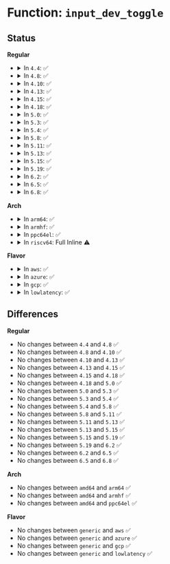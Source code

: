 # Function: <code>input_dev_toggle</code>

## Status
<b>Regular</b>
<ul>
<li>
<details>
<summary>In <code>4.4</code>: ✅</summary>

```c
void input_dev_toggle(struct input_dev *dev, bool activate);
```

**Collision:** Unique Static

**Inline:** No

**Transformation:** False

**Instances:**

```
In drivers/input/input.c (ffffffff816670f0)
Location: drivers/input/input.c:1641
Inline: False
Direct callers:
  - drivers/input/input.c:input_reset_device
  - drivers/input/input.c:input_dev_poweroff
  - drivers/input/input.c:input_dev_resume
  - drivers/input/input.c:input_dev_suspend
```
**Symbols:**

```
ffffffff816670f0-ffffffff81667299: input_dev_toggle (STB_LOCAL)
```
</details>
</li>
<li>
<details>
<summary>In <code>4.8</code>: ✅</summary>

```c
void input_dev_toggle(struct input_dev *dev, bool activate);
```

**Collision:** Unique Static

**Inline:** No

**Transformation:** False

**Instances:**

```
In drivers/input/input.c (ffffffff816c73a0)
Location: drivers/input/input.c:1640
Inline: False
Direct callers:
  - drivers/input/input.c:input_dev_poweroff
  - drivers/input/input.c:input_dev_resume
  - drivers/input/input.c:input_dev_suspend
  - drivers/input/input.c:input_reset_device
```
**Symbols:**

```
ffffffff816c73a0-ffffffff816c7539: input_dev_toggle (STB_LOCAL)
```
</details>
</li>
<li>
<details>
<summary>In <code>4.10</code>: ✅</summary>

```c
void input_dev_toggle(struct input_dev *dev, bool activate);
```

**Collision:** Unique Static

**Inline:** No

**Transformation:** False

**Instances:**

```
In drivers/input/input.c (ffffffff816f5390)
Location: drivers/input/input.c:1640
Inline: False
Direct callers:
  - drivers/input/input.c:input_dev_poweroff
  - drivers/input/input.c:input_dev_resume
  - drivers/input/input.c:input_dev_suspend
  - drivers/input/input.c:input_reset_device
```
**Symbols:**

```
ffffffff816f5390-ffffffff816f5529: input_dev_toggle (STB_LOCAL)
```
</details>
</li>
<li>
<details>
<summary>In <code>4.13</code>: ✅</summary>

```c
void input_dev_toggle(struct input_dev *dev, bool activate);
```

**Collision:** Unique Static

**Inline:** No

**Transformation:** False

**Instances:**

```
In drivers/input/input.c (ffffffff8170ae60)
Location: drivers/input/input.c:1640
Inline: False
Direct callers:
  - drivers/input/input.c:input_dev_poweroff
  - drivers/input/input.c:input_dev_resume
  - drivers/input/input.c:input_dev_suspend
  - drivers/input/input.c:input_reset_device
```
**Symbols:**

```
ffffffff8170ae60-ffffffff8170b009: input_dev_toggle (STB_LOCAL)
```
</details>
</li>
<li>
<details>
<summary>In <code>4.15</code>: ✅</summary>

```c
void input_dev_toggle(struct input_dev *dev, bool activate);
```

**Collision:** Unique Static

**Inline:** No

**Transformation:** False

**Instances:**

```
In drivers/input/input.c (ffffffff8177c040)
Location: drivers/input/input.c:1634
Inline: False
Direct callers:
  - drivers/input/input.c:input_dev_poweroff
  - drivers/input/input.c:input_dev_resume
  - drivers/input/input.c:input_dev_suspend
  - drivers/input/input.c:input_reset_device
```
**Symbols:**

```
ffffffff8177c040-ffffffff8177c202: input_dev_toggle (STB_LOCAL)
```
</details>
</li>
<li>
<details>
<summary>In <code>4.18</code>: ✅</summary>

```c
void input_dev_toggle(struct input_dev *dev, bool activate);
```

**Collision:** Unique Static

**Inline:** No

**Transformation:** False

**Instances:**

```
In drivers/input/input.c (ffffffff817bd100)
Location: drivers/input/input.c:1642
Inline: False
Direct callers:
  - drivers/input/input.c:input_dev_poweroff
  - drivers/input/input.c:input_dev_resume
  - drivers/input/input.c:input_dev_suspend
  - drivers/input/input.c:input_reset_device
```
**Symbols:**

```
ffffffff817bd100-ffffffff817bd29f: input_dev_toggle (STB_LOCAL)
```
</details>
</li>
<li>
<details>
<summary>In <code>5.0</code>: ✅</summary>

```c
void input_dev_toggle(struct input_dev *dev, bool activate);
```

**Collision:** Unique Static

**Inline:** No

**Transformation:** False

**Instances:**

```
In drivers/input/input.c (ffffffff817e4560)
Location: drivers/input/input.c:1642
Inline: False
Direct callers:
  - drivers/input/input.c:input_dev_poweroff
  - drivers/input/input.c:input_dev_resume
  - drivers/input/input.c:input_dev_suspend
  - drivers/input/input.c:input_reset_device
```
**Symbols:**

```
ffffffff817e4560-ffffffff817e46ff: input_dev_toggle (STB_LOCAL)
```
</details>
</li>
<li>
<details>
<summary>In <code>5.3</code>: ✅</summary>

```c
void input_dev_toggle(struct input_dev *dev, bool activate);
```

**Collision:** Unique Static

**Inline:** No

**Transformation:** False

**Instances:**

```
In drivers/input/input.c (ffffffff81824fa0)
Location: drivers/input/input.c:1638
Inline: False
Direct callers:
  - drivers/input/input.c:input_dev_poweroff
  - drivers/input/input.c:input_dev_resume
  - drivers/input/input.c:input_dev_suspend
  - drivers/input/input.c:input_reset_device
```
**Symbols:**

```
ffffffff81824fa0-ffffffff81825142: input_dev_toggle (STB_LOCAL)
```
</details>
</li>
<li>
<details>
<summary>In <code>5.4</code>: ✅</summary>

```c
void input_dev_toggle(struct input_dev *dev, bool activate);
```

**Collision:** Unique Static

**Inline:** No

**Transformation:** False

**Instances:**

```
In drivers/input/input.c (ffffffff81856450)
Location: drivers/input/input.c:1671
Inline: False
Direct callers:
  - drivers/input/input.c:input_dev_poweroff
  - drivers/input/input.c:input_dev_resume
  - drivers/input/input.c:input_dev_suspend
  - drivers/input/input.c:input_reset_device
```
**Symbols:**

```
ffffffff81856450-ffffffff818565f2: input_dev_toggle (STB_LOCAL)
```
</details>
</li>
<li>
<details>
<summary>In <code>5.8</code>: ✅</summary>

```c
void input_dev_toggle(struct input_dev *dev, bool activate);
```

**Collision:** Unique Static

**Inline:** No

**Transformation:** False

**Instances:**

```
In drivers/input/input.c (ffffffff8192a370)
Location: drivers/input/input.c:1669
Inline: False
Direct callers:
  - drivers/input/input.c:input_dev_poweroff
  - drivers/input/input.c:input_dev_resume
  - drivers/input/input.c:input_dev_suspend
  - drivers/input/input.c:input_reset_device
```
**Symbols:**

```
ffffffff8192a370-ffffffff8192a512: input_dev_toggle (STB_LOCAL)
```
</details>
</li>
<li>
<details>
<summary>In <code>5.11</code>: ✅</summary>

```c
void input_dev_toggle(struct input_dev *dev, bool activate);
```

**Collision:** Unique Static

**Inline:** No

**Transformation:** False

**Instances:**

```
In drivers/input/input.c (ffffffff819316b0)
Location: drivers/input/input.c:1710
Inline: False
Direct callers:
  - drivers/input/input.c:input_dev_poweroff
  - drivers/input/input.c:input_dev_resume
  - drivers/input/input.c:input_dev_suspend
  - drivers/input/input.c:input_reset_device
  - drivers/input/input.c:inhibited_store
  - drivers/input/input.c:inhibited_store
```
**Symbols:**

```
ffffffff819316b0-ffffffff81931852: input_dev_toggle (STB_LOCAL)
```
</details>
</li>
<li>
<details>
<summary>In <code>5.13</code>: ✅</summary>

```c
void input_dev_toggle(struct input_dev *dev, bool activate);
```

**Collision:** Unique Static

**Inline:** No

**Transformation:** False

**Instances:**

```
In drivers/input/input.c (ffffffff819148b0)
Location: drivers/input/input.c:1710
Inline: False
Direct callers:
  - drivers/input/input.c:input_dev_poweroff
  - drivers/input/input.c:input_dev_resume
  - drivers/input/input.c:input_dev_suspend
  - drivers/input/input.c:input_reset_device
  - drivers/input/input.c:inhibited_store
  - drivers/input/input.c:inhibited_store
```
**Symbols:**

```
ffffffff819148b0-ffffffff81914a63: input_dev_toggle (STB_LOCAL)
```
</details>
</li>
<li>
<details>
<summary>In <code>5.15</code>: ✅</summary>

```c
void input_dev_toggle(struct input_dev *dev, bool activate);
```

**Collision:** Unique Static

**Inline:** No

**Transformation:** False

**Instances:**

```
In drivers/input/input.c (ffffffff819b6a40)
Location: drivers/input/input.c:1710
Inline: False
Direct callers:
  - drivers/input/input.c:input_dev_poweroff
  - drivers/input/input.c:input_dev_resume
  - drivers/input/input.c:input_dev_suspend
  - drivers/input/input.c:input_reset_device
  - drivers/input/input.c:inhibited_store
  - drivers/input/input.c:inhibited_store
```
**Symbols:**

```
ffffffff819b6a40-ffffffff819b6bf3: input_dev_toggle (STB_LOCAL)
```
</details>
</li>
<li>
<details>
<summary>In <code>5.19</code>: ✅</summary>

```c
void input_dev_toggle(struct input_dev *dev, bool activate);
```

**Collision:** Unique Static

**Inline:** No

**Transformation:** False

**Instances:**

```
In drivers/input/input.c (ffffffff81b15d80)
Location: drivers/input/input.c:1757
Inline: False
Direct callers:
  - drivers/input/input.c:input_dev_poweroff
  - drivers/input/input.c:input_dev_resume
  - drivers/input/input.c:input_dev_suspend
  - drivers/input/input.c:input_reset_device
  - drivers/input/input.c:inhibited_store
  - drivers/input/input.c:inhibited_store
```
**Symbols:**

```
ffffffff81b15d80-ffffffff81b15f71: input_dev_toggle (STB_LOCAL)
```
</details>
</li>
<li>
<details>
<summary>In <code>6.2</code>: ✅</summary>

```c
void input_dev_toggle(struct input_dev *dev, bool activate);
```

**Collision:** Unique Static

**Inline:** No

**Transformation:** False

**Instances:**

```
In drivers/input/input.c (ffffffff81ca77c0)
Location: drivers/input/input.c:1736
Inline: False
Direct callers:
  - drivers/input/input.c:input_dev_poweroff
  - drivers/input/input.c:input_dev_resume
  - drivers/input/input.c:input_dev_suspend
  - drivers/input/input.c:input_reset_device
  - drivers/input/input.c:inhibited_store
  - drivers/input/input.c:inhibited_store
```
**Symbols:**

```
ffffffff81ca77c0-ffffffff81ca799a: input_dev_toggle (STB_LOCAL)
```
</details>
</li>
<li>
<details>
<summary>In <code>6.5</code>: ✅</summary>

```c
void input_dev_toggle(struct input_dev *dev, bool activate);
```

**Collision:** Unique Static

**Inline:** No

**Transformation:** False

**Instances:**

```
In drivers/input/input.c (ffffffff81d0e990)
Location: drivers/input/input.c:1739
Inline: False
Direct callers:
  - drivers/input/input.c:input_dev_poweroff
  - drivers/input/input.c:input_dev_resume
  - drivers/input/input.c:input_dev_suspend
  - drivers/input/input.c:input_reset_device
  - drivers/input/input.c:inhibited_store
  - drivers/input/input.c:inhibited_store
```
**Symbols:**

```
ffffffff81d0e990-ffffffff81d0eb68: input_dev_toggle (STB_LOCAL)
```
</details>
</li>
<li>
<details>
<summary>In <code>6.8</code>: ✅</summary>

```c
void input_dev_toggle(struct input_dev *dev, bool activate);
```

**Collision:** Unique Static

**Inline:** No

**Transformation:** False

**Instances:**

```
In drivers/input/input.c (ffffffff81dc45e0)
Location: drivers/input/input.c:1739
Inline: False
Direct callers:
  - drivers/input/input.c:input_dev_poweroff
  - drivers/input/input.c:input_dev_resume
  - drivers/input/input.c:input_dev_suspend
  - drivers/input/input.c:input_reset_device
  - drivers/input/input.c:inhibited_store
  - drivers/input/input.c:inhibited_store
```
**Symbols:**

```
ffffffff81dc45e0-ffffffff81dc47b8: input_dev_toggle (STB_LOCAL)
```
</details>
</li>
</ul>
<b>Arch</b>
<ul>
<li>
<details>
<summary>In <code>arm64</code>: ✅</summary>

```c
void input_dev_toggle(struct input_dev *dev, bool activate);
```

**Collision:** Unique Static

**Inline:** No

**Transformation:** False

**Instances:**

```
In drivers/input/input.c (ffff800010a954f0)
Location: drivers/input/input.c:1671
Inline: False
Direct callers:
  - drivers/input/input.c:input_dev_poweroff
  - drivers/input/input.c:input_dev_resume
  - drivers/input/input.c:input_dev_suspend
  - drivers/input/input.c:input_reset_device
```
**Symbols:**

```
ffff800010a954f0-ffff800010a956c0: input_dev_toggle (STB_LOCAL)
```
</details>
</li>
<li>
<details>
<summary>In <code>armhf</code>: ✅</summary>

```c
void input_dev_toggle(struct input_dev *dev, bool activate);
```

**Collision:** Unique Static

**Inline:** No

**Transformation:** False

**Instances:**

```
In drivers/input/input.c (c0b780e8)
Location: drivers/input/input.c:1671
Inline: False
Direct callers:
  - drivers/input/input.c:input_dev_poweroff
  - drivers/input/input.c:input_dev_resume
  - drivers/input/input.c:input_dev_suspend
  - drivers/input/input.c:input_reset_device
```
**Symbols:**

```
c0b780e8-c0b78290: input_dev_toggle (STB_LOCAL)
```
</details>
</li>
<li>
<details>
<summary>In <code>ppc64el</code>: ✅</summary>

```c
void input_dev_toggle(struct input_dev *dev, bool activate);
```

**Collision:** Unique Static

**Inline:** No

**Transformation:** False

**Instances:**

```
In drivers/input/input.c (c000000000b746f0)
Location: drivers/input/input.c:1671
Inline: False
Direct callers:
  - drivers/input/input.c:input_dev_poweroff
  - drivers/input/input.c:input_dev_resume
  - drivers/input/input.c:input_dev_suspend
  - drivers/input/input.c:input_reset_device
```
**Symbols:**

```
c000000000b746f0-c000000000b749d8: input_dev_toggle (STB_LOCAL)
```
</details>
</li>
<li>
<details>
<summary>In <code>riscv64</code>: Full Inline ⚠️</summary>

**Collision:** Unique Static

**Inline:** Full

**Transformation:** False

**Instances:**

```
In drivers/input/input.c (ffffffe0006a9016)
Location: drivers/input/input.c:1671
Inline: True
Inline callers:
  - drivers/input/input.c:input_reset_device
```
</details>
</li>
</ul>
<b>Flavor</b>
<ul>
<li>
<details>
<summary>In <code>aws</code>: ✅</summary>

```c
void input_dev_toggle(struct input_dev *dev, bool activate);
```

**Collision:** Unique Static

**Inline:** No

**Transformation:** False

**Instances:**

```
In drivers/input/input.c (ffffffff8180b460)
Location: drivers/input/input.c:1671
Inline: False
Direct callers:
  - drivers/input/input.c:input_dev_poweroff
  - drivers/input/input.c:input_dev_resume
  - drivers/input/input.c:input_dev_suspend
  - drivers/input/input.c:input_reset_device
```
**Symbols:**

```
ffffffff8180b460-ffffffff8180b602: input_dev_toggle (STB_LOCAL)
```
</details>
</li>
<li>
<details>
<summary>In <code>azure</code>: ✅</summary>

```c
void input_dev_toggle(struct input_dev *dev, bool activate);
```

**Collision:** Unique Static

**Inline:** No

**Transformation:** False

**Instances:**

```
In drivers/input/input.c (ffffffff817d2bd0)
Location: drivers/input/input.c:1671
Inline: False
Direct callers:
  - drivers/input/input.c:input_dev_poweroff
  - drivers/input/input.c:input_dev_resume
  - drivers/input/input.c:input_dev_suspend
  - drivers/input/input.c:input_reset_device
```
**Symbols:**

```
ffffffff817d2bd0-ffffffff817d2d72: input_dev_toggle (STB_LOCAL)
```
</details>
</li>
<li>
<details>
<summary>In <code>gcp</code>: ✅</summary>

```c
void input_dev_toggle(struct input_dev *dev, bool activate);
```

**Collision:** Unique Static

**Inline:** No

**Transformation:** False

**Instances:**

```
In drivers/input/input.c (ffffffff8184a5e0)
Location: drivers/input/input.c:1671
Inline: False
Direct callers:
  - drivers/input/input.c:input_dev_poweroff
  - drivers/input/input.c:input_dev_resume
  - drivers/input/input.c:input_dev_suspend
  - drivers/input/input.c:input_reset_device
```
**Symbols:**

```
ffffffff8184a5e0-ffffffff8184a782: input_dev_toggle (STB_LOCAL)
```
</details>
</li>
<li>
<details>
<summary>In <code>lowlatency</code>: ✅</summary>

```c
void input_dev_toggle(struct input_dev *dev, bool activate);
```

**Collision:** Unique Static

**Inline:** No

**Transformation:** False

**Instances:**

```
In drivers/input/input.c (ffffffff818657b0)
Location: drivers/input/input.c:1671
Inline: False
Direct callers:
  - drivers/input/input.c:input_dev_poweroff
  - drivers/input/input.c:input_dev_resume
  - drivers/input/input.c:input_dev_suspend
  - drivers/input/input.c:input_reset_device
```
**Symbols:**

```
ffffffff818657b0-ffffffff81865952: input_dev_toggle (STB_LOCAL)
```
</details>
</li>
</ul>

## Differences
<b>Regular</b>
<ul>
<li>
No changes between <code>4.4</code> and <code>4.8</code> ✅
</li>
<li>
No changes between <code>4.8</code> and <code>4.10</code> ✅
</li>
<li>
No changes between <code>4.10</code> and <code>4.13</code> ✅
</li>
<li>
No changes between <code>4.13</code> and <code>4.15</code> ✅
</li>
<li>
No changes between <code>4.15</code> and <code>4.18</code> ✅
</li>
<li>
No changes between <code>4.18</code> and <code>5.0</code> ✅
</li>
<li>
No changes between <code>5.0</code> and <code>5.3</code> ✅
</li>
<li>
No changes between <code>5.3</code> and <code>5.4</code> ✅
</li>
<li>
No changes between <code>5.4</code> and <code>5.8</code> ✅
</li>
<li>
No changes between <code>5.8</code> and <code>5.11</code> ✅
</li>
<li>
No changes between <code>5.11</code> and <code>5.13</code> ✅
</li>
<li>
No changes between <code>5.13</code> and <code>5.15</code> ✅
</li>
<li>
No changes between <code>5.15</code> and <code>5.19</code> ✅
</li>
<li>
No changes between <code>5.19</code> and <code>6.2</code> ✅
</li>
<li>
No changes between <code>6.2</code> and <code>6.5</code> ✅
</li>
<li>
No changes between <code>6.5</code> and <code>6.8</code> ✅
</li>
</ul>
<b>Arch</b>
<ul>
<li>
No changes between <code>amd64</code> and <code>arm64</code> ✅
</li>
<li>
No changes between <code>amd64</code> and <code>armhf</code> ✅
</li>
<li>
No changes between <code>amd64</code> and <code>ppc64el</code> ✅
</li>
</ul>
<b>Flavor</b>
<ul>
<li>
No changes between <code>generic</code> and <code>aws</code> ✅
</li>
<li>
No changes between <code>generic</code> and <code>azure</code> ✅
</li>
<li>
No changes between <code>generic</code> and <code>gcp</code> ✅
</li>
<li>
No changes between <code>generic</code> and <code>lowlatency</code> ✅
</li>
</ul>
